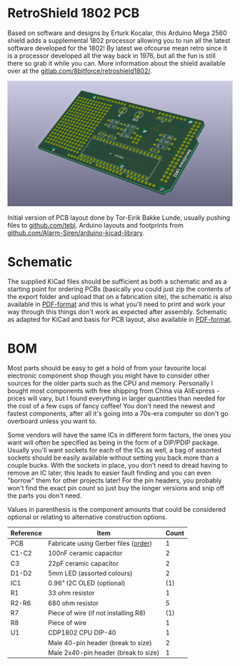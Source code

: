 # RetroShield 1802 PCB

Based on software and designs by Erturk Kocalar, this Arduino Mega 2560 shield adds a supplemental 1802 processor allowing you to run all the latest software developed for the 1802! By latest we ofcourse mean retro since it is a processor developed all the way back in 1976, but all the fun is still there so grab it while you can. More information about the shield available over at the [gitlab.com/8bitforce/retroshield1802/](https://gitlab.com/8bitforce/retroshield1802/tree/master).

![PCB Preview](https://github.com/tebl/RetroShield1802-PCB/raw/master/gallery/Retroshield1802-PCB.png)

Initial version of PCB layout done by Tor-Eirik Bakke Lunde, usually pushing files to [github.com/tebl](https://github.com/tebl). Arduino layouts and footprints from [github.com/Alarm-Siren/arduino-kicad-library](https://github.com/Alarm-Siren/arduino-kicad-library).

# Schematic
The supplied KiCad files should be sufficient as both a schematic and as a  starting point for ordering PCBs (basically you could just zip the contents of the export folder and upload that on a fabrication site), the schematic is also available in [PDF-format](https://gitlab.com/8bitforce/retroshield1802/raw/master/docs/k1802_sch_revB.pdf?inline=false) and this is what you'll need to print and work your way through this things don't work as expected after assembly. Schematic as adapted for KiCad and basis for PCB layout, also available in [PDF-format](https://github.com/tebl/RetroShield1802-PCB/raw/master/export/Retroshield1802-PCB.pdf).

# BOM
Most parts should be easy to get a hold of from your favourite local electronic component shop though you might have to consider other sources for the older parts such as the CPU and memory. Personally I bought most components with free shipping from China via AliExpress - prices will vary, but I found everything in larger quantities than needed for the cost of a few cups of fancy coffee! You don't need the newest and fastest components, after all it's going into a 70s-era computer so don't go overboard unless you want to.

Some vendors will have the same ICs in different form factors, the ones you want will often be specified as being in the form of a DIP/PDIP package. Usually you'll want sockets for each of the ICs as well, a bag of assorted sockets should be easily available without setting you back more than a couple bucks. With the sockets in place, you don't need to dread having to remove an IC later, this leads to easier fault finding and you can even "borrow" them for other projects later! For the pin headers, you probably won't find the exact pin count so just buy the longer versions and snip off the parts you don't need.

Values in parenthesis is the component amounts that could be considered optional or relating to alternative construction options.

| Reference    | Item                                  | Count |
| ------------ | ------------------------------------- | ----- |
| PCB          | Fabricate using Gerber files ([order](https://www.pcbway.com/project/shareproject/RetroShield_1802.html?inviteid=88707))  |     1 |
| C1-C2        | 100nF ceramic capacitor               |     2 |
| C3           | 22pF ceramic capacitor                |     2 |
| D1-D2        | 5mm LED (assorted colours)            |     2 |
| IC1          | 0.96" I2C OLED (optional)             |   (1) |
| R1           | 33 ohm resistor                       |     1 |
| R2-R6        | 680 ohm resistor                      |     5 |
| R7           | Piece of wire (if not installing R8)  |    (1)|
| R8           | Piece of wire                         |     1 |
| U1           | CDP1802 CPU DIP-40                    |     1 |
|              | Male 40-pin header (break to size)    |     2 |
|              | Male 2x40-pin header (break to size)  |     1 |
